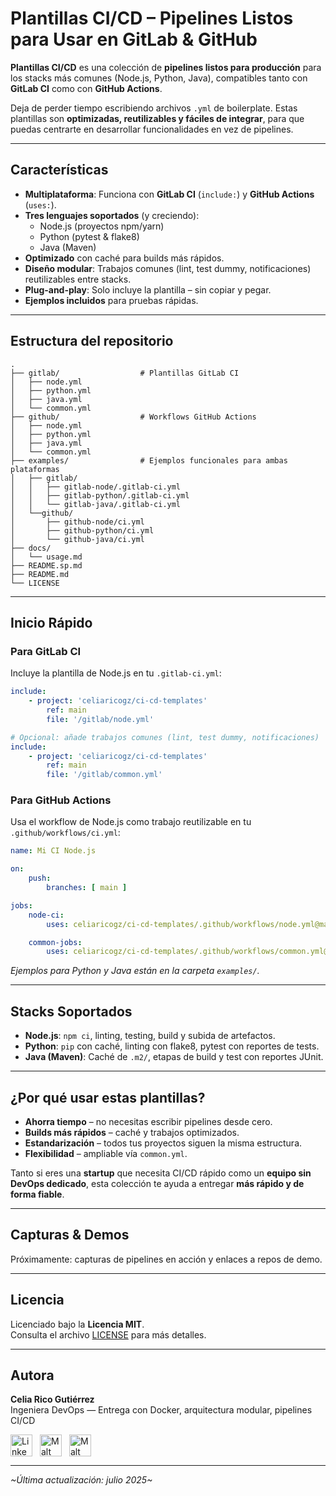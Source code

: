 # Plantillas CI/CD – Pipelines Listos para Usar en GitLab & GitHub

**Plantillas CI/CD** es una colección de **pipelines listos para producción** para los stacks más comunes (Node.js, Python, Java), compatibles tanto con **GitLab CI** como con **GitHub Actions**.

Deja de perder tiempo escribiendo archivos `.yml` de boilerplate. Estas plantillas son **optimizadas, reutilizables y fáciles de integrar**, para que puedas centrarte en desarrollar funcionalidades en vez de pipelines.

---

## Características

- **Multiplataforma**: Funciona con **GitLab CI** (`include:`) y **GitHub Actions** (`uses:`).
- **Tres lenguajes soportados** (y creciendo):  
    - Node.js (proyectos npm/yarn)  
    - Python (pytest & flake8)  
    - Java (Maven)
- **Optimizado** con caché para builds más rápidos.
- **Diseño modular**: Trabajos comunes (lint, test dummy, notificaciones) reutilizables entre stacks.
- **Plug-and-play**: Solo incluye la plantilla – sin copiar y pegar.
- **Ejemplos incluidos** para pruebas rápidas.

---

## Estructura del repositorio

```
.
├── gitlab/                  # Plantillas GitLab CI
│   ├── node.yml
│   ├── python.yml
│   ├── java.yml
│   └── common.yml
├── github/                  # Workflows GitHub Actions
│   ├── node.yml
│   ├── python.yml
│   ├── java.yml
│   └── common.yml
├── examples/                # Ejemplos funcionales para ambas plataformas
│   ├── gitlab/
│   │   ├── gitlab-node/.gitlab-ci.yml
│   │   ├── gitlab-python/.gitlab-ci.yml
│   │   └── gitlab-java/.gitlab-ci.yml
│   └──github/
│       ├── github-node/ci.yml
│       ├── github-python/ci.yml
│       └── github-java/ci.yml
├── docs/
│   └── usage.md
├── README.sp.md
├── README.md
└── LICENSE
```

---

## Inicio Rápido

### **Para GitLab CI**

Incluye la plantilla de Node.js en tu `.gitlab-ci.yml`:

```yaml
include:
    - project: 'celiaricogz/ci-cd-templates'
        ref: main
        file: '/gitlab/node.yml'

# Opcional: añade trabajos comunes (lint, test dummy, notificaciones)
include:
    - project: 'celiaricogz/ci-cd-templates'
        ref: main
        file: '/gitlab/common.yml'
```

### **Para GitHub Actions**

Usa el workflow de Node.js como trabajo reutilizable en tu `.github/workflows/ci.yml`:

```yaml
name: Mi CI Node.js

on:
    push:
        branches: [ main ]

jobs:
    node-ci:
        uses: celiaricogz/ci-cd-templates/.github/workflows/node.yml@main

    common-jobs:
        uses: celiaricogz/ci-cd-templates/.github/workflows/common.yml@main
```

*Ejemplos para Python y Java están en la carpeta `examples/`.*

---

## Stacks Soportados

- **Node.js**: `npm ci`, linting, testing, build y subida de artefactos.
- **Python**: `pip` con caché, linting con flake8, pytest con reportes de tests.
- **Java (Maven)**: Caché de `.m2/`, etapas de build y test con reportes JUnit.

---

## ¿Por qué usar estas plantillas?

- **Ahorra tiempo** – no necesitas escribir pipelines desde cero.
- **Builds más rápidos** – caché y trabajos optimizados.
- **Estandarización** – todos tus proyectos siguen la misma estructura.
- **Flexibilidad** – ampliable vía `common.yml`.

Tanto si eres una **startup** que necesita CI/CD rápido como un **equipo sin DevOps dedicado**, esta colección te ayuda a entregar **más rápido y de forma fiable**.

---

## Capturas & Demos

Próximamente: capturas de pipelines en acción y enlaces a repos de demo.

---

## Licencia

Licenciado bajo la **Licencia MIT**.  
Consulta el archivo [LICENSE](LICENSE) para más detalles.

---

## Autora

**Celia Rico Gutiérrez**  
Ingeniera DevOps — Entrega con Docker, arquitectura modular, pipelines CI/CD  

[<img src="https://cdn.jsdelivr.net/gh/devicons/devicon/icons/linkedin/linkedin-original.svg" alt="LinkedIn Logo" width="35" style="vertical-align:middle; margin-right:8px;"/>](https://www.linkedin.com/in/celiaricogutierrez)
[<img src="https://play-lh.googleusercontent.com/1r1DdWXDT9K7D2yBwPkVyXQFEjLL0cMrR6SxBvcNXXwpi8aZN0ZKS61CVdtvK6pmpg" alt="Malt Logo" width="35" style="vertical-align:middle; margin-right:8px;"/>](https://www.malt.es/profile/celiaricogutierrez)
[<img src="https://images.icon-icons.com/3781/PNG/512/upwork_icon_231982.png" alt="Malt Logo" width="35" style="vertical-align:middle;"/>](https://www.upwork.com/freelancers/~01898dfb872ff48b7a?mp_source=share)

---

_\~Última actualización: julio 2025\~_
